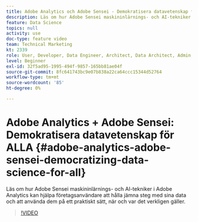```yaml
---
title: Adobe Analytics och Adobe Sensei - Demokratisera datavetenskap för ALLA
description: Läs om hur Adobe Sensei maskininlärnings- och AI-tekniker i Adobe Analytics kan hjälpa företagsanvändare att hålla jämna steg med sina data och att använda dem på ett praktiskt sätt, när och var det verkligen gäller.
feature: Data Science
topics: null
activity: use
doc-type: feature video
team: Technical Marketing
kt: 2339
role: User, Developer, Data Engineer, Architect, Data Architect, Admin, Leader
level: Beginner
exl-id: 32f5ad95-1995-494f-9857-165bb81ae04f
source-git-commit: 8fc641743bc9e07b838a22ca64ccc15344d52764
workflow-type: tm+mt
source-wordcount: '85'
ht-degree: 0%

---
```


# Adobe Analytics + Adobe Sensei: Demokratisera datavetenskap för ALLA {#adobe-analytics-adobe-sensei-democratizing-data-science-for-all}

Läs om hur Adobe Sensei maskininlärnings- och AI-tekniker i Adobe Analytics kan hjälpa företagsanvändare att hålla jämna steg med sina data och att använda dem på ett praktiskt sätt, när och var det verkligen gäller.

>[!VIDEO](https://video.tv.adobe.com/v/25838/?quality=12&learn=on)
